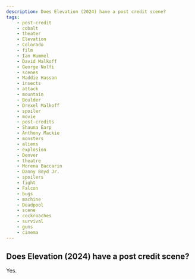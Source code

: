```yaml
---
description: Does Elevation (2024) have a post credit scene?
tags: 
    - post-credit
    - cobalt
    - theater
    - Elevation
    - Colorado
    - film
    - Ian Hummel
    - David Malkoff
    - George Nolfi
    - scenes
    - Maddie Hasson
    - insects
    - attack
    - mountain
    - Boulder
    - Drexel Malkoff
    - spoiler
    - movie
    - post-credits
    - Shauna Earp
    - Anthony Mackie
    - monsters
    - aliens
    - explosion
    - Denver
    - theatre
    - Morena Baccarin
    - Danny Boyd Jr.
    - spoilers
    - fight
    - Falcon
    - bugs
    - machine
    - Deadpool
    - scene
    - cockroaches
    - survival
    - guns
    - cinema
---
```


## Does Elevation (2024) have a post credit scene?

Yes.
